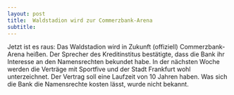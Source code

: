 ```yaml
---
layout: post
title:  Waldstadion wird zur Commerzbank-Arena
subtitle:  
---
```


Jetzt ist es raus: Das Waldstadion wird in Zukunft (offiziell) Commerzbank-Arena heißen. Der Sprecher des Kreditinstitus bestätigte, dass die Bank ihr Interesse an den Namensrechten bekundet habe. In der nächsten Woche werden die Verträge mit Sportfive und der Stadt Frankfurt wohl unterzeichnet. Der Vertrag soll eine Laufzeit von 10 Jahren haben. Was sich die Bank die Namensrechte kosten lässt, wurde nicht bekannt.


